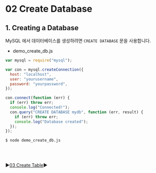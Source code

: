 # 02 Create Database

## 1. Creating a Database

MySQL 에서 데이터베이스를 생성하려면 `CREATE DATABASE` 문을 사용합니다.

- demo_create_db.js

```javascript
var mysql = require("mysql");

var con = mysql.createConnection({
  host: "localhost",
  user: "yourusername",
  password: "yourpassword",
});

con.connect(function (err) {
  if (err) throw err;
  console.log("Connected!");
  con.query("CREATE DATABASE mydb", function (err, result) {
    if (err) throw err;
    console.log("Database created");
  });
});
```

```
$ node demo_create_db.js
```

<br />
<br />

:arrow_forward:[03 Create Table](./03%20Create%20Table.md):arrow_forward:
